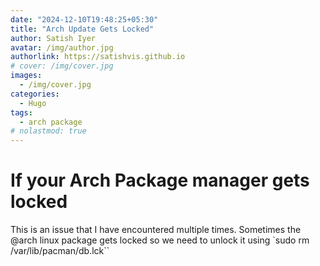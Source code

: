 ```yaml
---
date: "2024-12-10T19:48:25+05:30"
title: "Arch Update Gets Locked"
author: Satish Iyer
avatar: /img/author.jpg
authorlink: https://satishvis.github.io
# cover: /img/cover.jpg
images:
  - /img/cover.jpg
categories:
  - Hugo
tags:
  - arch package
# nolastmod: true
---
```


# If your Arch Package manager gets locked

This is an issue that I have encountered multiple times.
Sometimes the @arch linux package gets locked so we need to unlock it using `sudo rm /var/lib/pacman/db.lck``

